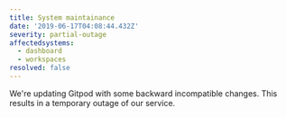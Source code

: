```yaml
---
title: System maintainance
date: '2019-06-17T04:08:44.432Z'
severity: partial-outage
affectedsystems:
  - dashboard
  - workspaces
resolved: false
---
```

We're updating Gitpod with some backward incompatible changes. This results in a temporary outage of our service.

<!--- language code: en -->
